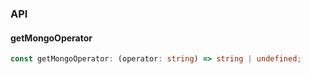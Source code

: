 

### API

#### getMongoOperator

```ts
const getMongoOperator: (operator: string) => string | undefined;
```

